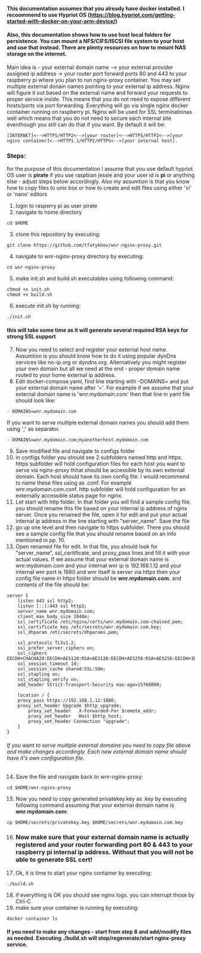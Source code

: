 #### This documentation assumes that you already have docker installed. I recoommend to use Hypriot OS (https://blog.hypriot.com/getting-started-with-docker-on-your-arm-device/)
#### Also, this documentation shows how to use host local folders for persistence. You can mount a NFS/CIFS/ISCSI file system to your host and use that instead. There are plenty resources on how to mount NAS storage on the internet.

Main idea is - your external domain name --> your external provider assigned ip address -> your router port forward ports 80 and 443 to your raspberry pi where you plan to run nginx-proxy container. You may set multiple external donain names pointing to your external ip address. Nginx will figure it out based on the external name and forward your requests to proper service inside. This means that you do not need to expose different hosts/ports via port forwarding. Everything will go via single nginx docker container running on raspberry pi. Nginx will be used for SSL terminationas well which means that you do not need to secure each internal site eventhough you still can do that if you want. By default it will be:<br> 
```
[INTERNET]<-->HTTPS/HTTP2<-->[your router]<-->HTTPS/HTTP2<-->[your nginx container]<-->HTTP1.1/HTTP2/HTTPS<-->[your internal host].
```
### Steps:
for the purpose of this documentation I assume that you use default hypriot OS user is <b>pirate</b> if you use raspbian jessie and your user id is <b>pi</b> or anything else - adjust steps below accordingly.
Also my assumtion is that you know how to copy files to unix box or how to create and edit files using either 'vi' or 'nano' editors


1. login to rasperry pi as user pirate
2. navigate to home directory 
  ```
  cd $HOME
  ```
3. clone this repository by executing:

```
git clone https://github.com/tfatykhov/wnr-nginx-proxy.git
```
4. navigate to wnr-nginx-proxy directory by executing:
```
cd wnr-nginx-proxy
```
5. make init.sh and build.sh executables using following command:
```
chmod +x init.sh
chmod +x build.sh
```
6. execute init.sh by running:
```
./init.sh
```
#### this will take some time as it will generate several required RSA keys for strong SSL support
7. Now you need to select and register your external host name. Assumtion is you should know how to do it using popular dynDns services like no-ip.org or dyndns.org. Alternatively you might register your own domain but all we need at the end - proper domain name routed to your home external ip address.
8. Edit docker-compose.yaml, find line starting with -DOMAINS= and put your external domain name after '='. For example if we assume that your external domain name is 'wnr.mydomain.com' then that line in yaml file should look like:
``` 
- DOMAINS=wnr.mydomain.com
```
If you want to serve multiple external domain names you should add them using ';' as separator. 
```
- DOMAINS=wnr.mydomain.com;myanotherhost.mydomain.com
```
9. Save modified file and navigate to configs folder
10. in configs folder you should see 2 subfolders named http and https. https subfolder will hold configuration files for each host you want to serve via nginx-proxy thhat should be accessible by its own external domain. Each host should have its own config file. I would recommend to name these files using as <externaldomain>.conf. For example wnr.mydomain.com.conf. http subfolder will hold configuration for an externally accessible status page for nginx.
11. Let start with http folder. In that folder you will find a sample config file. you should rename this file based on your internal ip address of nginx server. Once you renamed the file, open it for edit and put your actual internal ip address in the line starting with "server_name". Save the file
12. go up one level and then navigate to https subfolder. There you should see a sample config file that you should rename based on an info mentioned in pp. 10.
13. Open renamed file for edit. In that file, you should look for "server_name", ssl_certificate, and proxy_pass lines and fill it with your actual values. If we assume that your external domain name is wnr.mydomain.com and your internal wnr ip is 192.168.1.12 and your internal wnr port is 1880 and wnr itself is server via https then your config file name in https folder should be <b>wnr.mydomain.com.</b> and contents of the file should be:
```
server {
    listen 443 ssl http2;
    listen [::]:443 ssl http2;
    server_name wnr.mydomain.com;
    client_max_body_size 2048m;
    ssl_certificate /etc/nginx/certs/wnr.mydomain.com-chained.pem;
    ssl_certificate_key /etc/secrets/wnr.mydomain.com.key;
    ssl_dhparam /etc/secrets/dhparams.pem;

    ssl_protocols TLSv1.2;
    ssl_prefer_server_ciphers on;
    ssl_ciphers EECDH+CHACHA20:EECDH+AES128:RSA+AES128:EECDH+AES256:RSA+AES256:EECDH+3DES:RSA+3DES:!MD5; 
    ssl_session_timeout 1d;
    ssl_session_cache shared:SSL:50m;
    ssl_stapling on;
    ssl_stapling_verify on;
    add_header Strict-Transport-Security max-age=15768000;

    location / {
   	proxy_pass https://192.168.1.12:1880;
	proxy_set_header Upgrade $http_upgrade;
        proxy_set_header   X-Forwarded-For $remote_addr;
        proxy_set_header   Host $http_host;
    	proxy_set_header Connection "upgrade";
    }
}
```
###### If you want to serve multiple external domains you need to copy file above and make changes accordingly. Each new external domain name should have it's own configuration file.

14. Save the file and navigate back to wnr-nginx-proxy:
```
cd $HOME/wnr-nginx-proxy
```
15. Now you need to copy generated privatekey.key as <you-external-domain-name>.key by executing following command assuming that your external domain name is <b>wnr.mydomain.com</b>:
```
cp $HOME/secrets/privatekey.key $HOME/secrets/wnr.mydomain.com.key
````

16. ### Now make sure that your external domain name is actually registered and your router forwarding port 80 & 443 to your raspberry pi internal ip address. Without that you will not be able to generate SSL cert!

17. Ok, it is time to start your nginx container by executing:
```
./build.sh
```
18. if everything is OK you should see nginx logs. you can interrupt those by Ctrl-C
19. make sure your container is running by executing:
```
docker container ls
```

#### If you need to make any changes - start from step 8 and add/modify files as needed. Executing ./build.sh will stop/regenerate/start nginx-proxy service.
